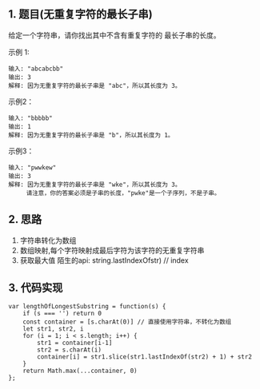 ## 1. 题目(无重复字符的最长子串)
给定一个字符串，请你找出其中不含有重复字符的 最长子串的长度。

示例 1:
```
输入: "abcabcbb"
输出: 3 
解释: 因为无重复字符的最长子串是 "abc"，所以其长度为 3。
```
示例2：
```
输入: "bbbbb"
输出: 1
解释: 因为无重复字符的最长子串是 "b"，所以其长度为 1。
```
示例3：
```
输入: "pwwkew"
输出: 3
解释: 因为无重复字符的最长子串是 "wke"，所以其长度为 3。
     请注意，你的答案必须是子串的长度，"pwke"是一个子序列，不是子串。
```

## 2. 思路
1. 字符串转化为数组
2. 数组映射,每个字符映射成最后字符为该字符的无重复字符串
3. 获取最大值
陌生的api: string.lastIndexOfstr) // index

## 3. 代码实现
```
var lengthOfLongestSubstring = function(s) {
    if (s === '') return 0
    const container = [s.charAt(0)] // 直接使用字符串，不转化为数组
    let str1, str2, i
    for (i = 1; i < s.length; i++) {
        str1 = container[i-1]
        str2 = s.charAt(i)
        container[i] = str1.slice(str1.lastIndexOf(str2) + 1) + str2
    }
    return Math.max(...container, 0)
};
```